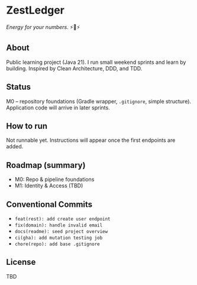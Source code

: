 # ZestLedger
*Energy for your numbers.* ⚡️📒⚡️

## About
Public learning project (Java 21). I run small weekend sprints and learn by building.
Inspired by Clean Architecture, DDD, and TDD.

## Status
M0 – repository foundations (Gradle wrapper, `.gitignore`, simple structure). Application code will arrive in later sprints.

## How to run
Not runnable yet. Instructions will appear once the first endpoints are added.

## Roadmap (summary)
- M0: Repo & pipeline foundations
- M1: Identity & Access (TBD)

## Conventional Commits
- `feat(rest): add create user endpoint`
- `fix(domain): handle invalid email`
- `docs(readme): seed project overview`
- `ci(gha): add mutation testing job`
- `chore(repo): add base .gitignore`

## License
TBD
